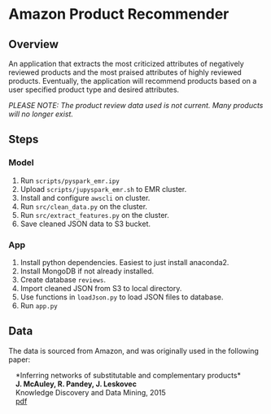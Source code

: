 # Amazon Product Recommender
## Overview
An application that extracts the most criticized attributes of negatively reviewed products and the most praised attributes of highly reviewed products. Eventually, the application will recommend products based on a user specified product type and desired attributes.

*PLEASE NOTE: The product review data used is not current. Many products will no longer exist.*

## Steps

### Model
1. Run <code>scripts/pyspark_emr.ipy</code>
2. Upload <code>scripts/jupyspark_emr.sh</code> to EMR cluster.
3. Install and configure <code>awscli</code> on cluster.
4. Run <code>src/clean_data.py</code> on the cluster.
5. Run <code>src/extract_features.py</code> on the cluster.
6. Save cleaned JSON data to S3 bucket.

### App
1. Install python dependencies. Easiest to just install anaconda2.
2. Install MongoDB if not already installed.
3. Create database <code>reviews</code>.
4. Import cleaned JSON from S3 to local directory.
4. Use functions in <code>loadJson.py</code> to load JSON files to database.
5. Run <code>app.py</code>

## Data
The data is sourced from Amazon, and was originally used in the following paper:<br>
<div style="margin-left: 1em">
  *Inferring networks of substitutable and complementary products*<br>
  <b>J. McAuley, R. Pandey, J. Leskovec</b><br>
  Knowledge Discovery and Data Mining, 2015<br>
  <a href="http://cseweb.ucsd.edu/~jmcauley/pdfs/kdd15.pdf">pdf</a>
</div>
